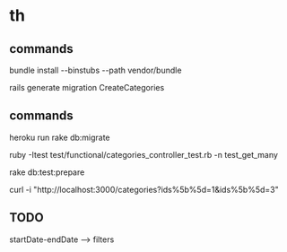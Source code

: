 th
==


commands
---------
bundle install --binstubs --path vendor/bundle

rails generate migration CreateCategories


commands
---------

heroku run rake db:migrate

ruby -Itest test/functional/categories_controller_test.rb -n test_get_many

rake db:test:prepare

curl -i "http://localhost:3000/categories?ids%5b%5d=1&ids%5b%5d=3"


TODO
-------
startDate-endDate -->  filters
